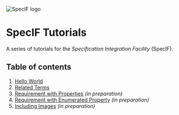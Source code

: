 ![SpecIF logo](http://specif.de/files/template/specif-logo.png "SpecIF Open SE Models")

# SpecIF Tutorials

A series of tutorials for the *Specification Integration Facility* (SpecIF). 

## Table of contents
1. [Hello World](./01_Hello-World.md)
1. [Related Terms](./02_Related-Terms.md)
1. [Requirement with Properties](./03_Requirement-with-Properties.md) *(in preparation)*
1. [Requirement with Enumerated Property](./04_Requirement-with-Enumerated-Property.md) *(in preparation)*
1. [Including Images](./05_Including-Images.md) *(in preparation)*
